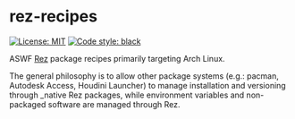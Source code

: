 # rez-recipes
<a href="https://opensource.org/license/mit/"><img alt="License: MIT" src="https://img.shields.io/badge/License-MIT-green.svg"></a>
<a href="https://github.com/psf/black"><img alt="Code style: black" src="https://img.shields.io/badge/code%20style-black-000000.svg"></a>

ASWF [Rez](https://github.com/AcademySoftwareFoundation/rez) package recipes primarily targeting Arch Linux.

The general philosophy is to allow other package systems (e.g.: pacman, Autodesk Access, Houdini Launcher) to manage installation and versioning through _native Rez packages, while environment variables and non-packaged software are managed through Rez.
